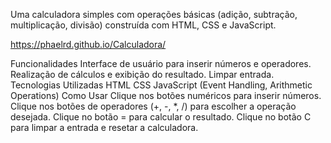Uma calculadora simples com operações básicas (adição, subtração, multiplicação, divisão) construída com HTML, CSS e JavaScript.

https://phaelrd.github.io/Calculadora/

Funcionalidades
Interface de usuário para inserir números e operadores.
Realização de cálculos e exibição do resultado.
Limpar entrada.
Tecnologias Utilizadas
HTML
CSS
JavaScript (Event Handling, Arithmetic Operations)
Como Usar
Clique nos botões numéricos para inserir números.
Clique nos botões de operadores (+, -, *, /) para escolher a operação desejada.
Clique no botão = para calcular o resultado.
Clique no botão C para limpar a entrada e resetar a calculadora.

